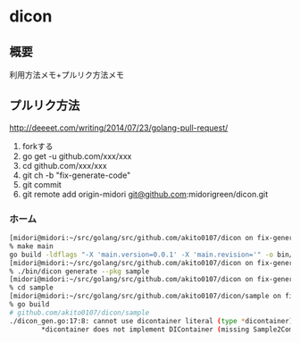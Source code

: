 # dicon

## 概要
利用方法メモ+プルリク方法メモ

## プルリク方法
http://deeeet.com/writing/2014/07/23/golang-pull-request/

1. forkする
2. go get -u github.com/xxx/xxx
3. cd github.com/xxx/xxx
4. git ch -b "fix-generate-code"
5. git commit
6. git remote add origin-midori git@github.com:midorigreen/dicon.git

### ホーム
```sh
[midori@midori:~/src/golang/src/github.com/akito0107/dicon on fix-generate-code]
% make main
go build -ldflags "-X 'main.version=0.0.1' -X 'main.revision='" -o bin/dicon main.go
[midori@midori:~/src/golang/src/github.com/akito0107/dicon on fix-generate-code]
% ./bin/dicon generate --pkg sample
[midori@midori:~/src/golang/src/github.com/akito0107/dicon on fix-generate-code]
% cd sample
[midori@midori:~/src/golang/src/github.com/akito0107/dicon/sample on fix-generate-code]
% go build
# github.com/akito0107/dicon/sample
./dicon_gen.go:17:8: cannot use dicontainer literal (type *dicontainer) as type DIContainer in return argument:
        *dicontainer does not implement DIContainer (missing Sample2Component method)


```